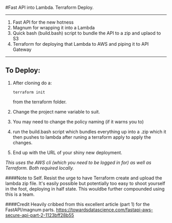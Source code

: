 #Fast API into Lambda. Terraform Deploy.

---

1. Fast API for the new hotness
2. Magnum for wrapping it into a Lambda
3. Quick bash (build.bash) script to bundle the API to a zip and uplaod to S3
4. Terraform for deploying that Lambda to AWS and piping it to API Gateway

---

## To Deploy:
1. After cloning do a:
   ```
   terraform init 
   ```
   from the terraform folder. 
2. Change the project name variable to suit.
3. You may need to change the policy naming (if it warns you to)
4. run the build.bash script which bundles everything up into a .zip which it then pushes to lambda after runing a 
terraform apply to apply the changes.
   
5. End up with the URL of your shiny new deployment.


<i>This uses the AWS cli (which you need to be logged in for) as well as Terraform. Both required locally.</i>

####Note to Self. 
Resist the urge to have Terraform create and upload the lambda zip file. It's easily possible but potentially too
 easy to shoot yourself in the foot, deploying in half state. This wouldbe further compounded using this is 
 a team.

####Credit
Heavily cribbed from this excellent article (part 1) for the FastAPI/magnum parts. 
https://towardsdatascience.com/fastapi-aws-secure-api-part-2-1123bff28b55